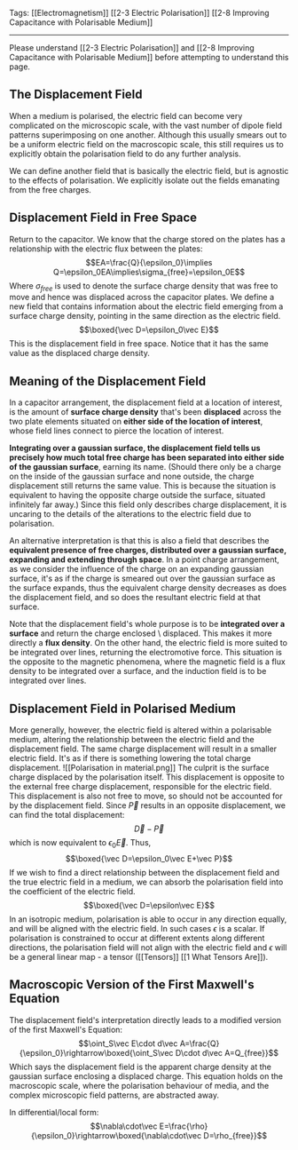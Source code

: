 Tags: [[Electromagnetism]] [[2-3 Electric Polarisation]] [[2-8 Improving Capacitance with Polarisable Medium]]
___
Please understand [[2-3 Electric Polarisation]] and [[2-8 Improving Capacitance with Polarisable Medium]] before attempting to understand this page. 
## The Displacement Field
When a medium is polarised, the electric field can become very complicated on the microscopic scale, with the vast number of dipole field patterns superimposing on one another. Although this usually smears out to be a uniform electric field on the macroscopic scale, this still requires us to explicitly obtain the polarisation field to do any further analysis. 

We can define another field that is basically the electric field, but is agnostic to the effects of polarisation. We explicitly isolate out the fields emanating from the free charges. 

## Displacement Field in Free Space
Return to the capacitor. We know that the charge stored on the plates has a relationship with the electric flux between the plates:
$$EA=\frac{Q}{\epsilon_0}\implies Q=\epsilon_0EA\implies\sigma_{free}=\epsilon_0E$$
Where $\sigma_{free}$ is used to denote the surface charge density that was free to move and hence was displaced across the capacitor plates. We define a new field that contains information about the electric field emerging from a surface charge density, pointing in the same direction as the electric field. 
$$\boxed{\vec D=\epsilon_0\vec E}$$
This is the displacement field in free space. Notice that it has the same value as the displaced charge density. 
## Meaning of the Displacement Field
In a capacitor arrangement, the displacement field at a location of interest, is the amount of **surface charge density** that's been **displaced** across the two plate elements situated on **either side of the location of interest**, whose field lines connect to pierce the location of interest.

**Integrating over a gaussian surface, the displacement field tells us precisely how much total free charge has been separated into either side of the gaussian surface**, earning its name. (Should there only be a charge on the inside of the gaussian surface and none outside, the charge displacement still returns the same value. This is because the situation is equivalent to having the opposite charge outside the surface, situated infinitely far away.) Since this field only describes charge displacement, it is uncaring to the details of the alterations to the electric field due to polarisation. 

An alternative interpretation is that this is also a field that describes the **equivalent presence of free charges, distributed over a gaussian surface, expanding and extending through space**. In a point charge arrangement, as we consider the influence of the charge on an expanding gaussian surface, it's as if the charge is smeared out over the gaussian surface as the surface expands, thus the equivalent charge density decreases as does the displacement field, and so does the resultant electric field at that surface. 

Note that the displacement field's whole purpose is to be **integrated over a surface** and return the charge enclosed \ displaced. This makes it more directly a **flux density**. On the other hand, the electric field is more suited to be integrated over lines, returning the electromotive force. This situation is the opposite to the magnetic phenomena, where the magnetic field is a flux density to be integrated over a surface, and the induction field is to be integrated over lines. 
## Displacement Field in Polarised Medium
More generally, however, the electric field is altered within a polarisable medium, altering the relationship between the electric field and the displacement field. The same charge displacement will result in a smaller electric field. It's as if there is something lowering the total charge displacement. 
![[Polarisation in material.png]]
The culprit is the surface charge displaced by the polarisation itself. This displacement is opposite to the external free charge displacement, responsible for the electric field. This displacement is also not free to move, so should not be accounted for by the displacement field. Since $\vec P$ results in an opposite displacement, we can find the total displacement:
$$\vec D-\vec P$$
which is now equivalent to $\epsilon_0\vec E$. Thus,
$$\boxed{\vec D=\epsilon_0\vec E+\vec P}$$
If we wish to find a direct relationship between the displacement field and the true electric field in a medium, we can absorb the polarisation field into the coefficient of the electric field. 
$$\boxed{\vec D=\epsilon\vec E}$$
In an isotropic medium, polarisation is able to occur in any direction equally, and will be aligned with the electric field. In such cases $\epsilon$ is a scalar. If polarisation is constrained to occur at different extents along different directions, the polarisation field will not align with the electric field and $\epsilon$ will be a general linear map - a tensor ([[Tensors]] [[1 What Tensors Are]]). 
## Macroscopic Version of the First Maxwell's Equation 
The displacement field's interpretation directly leads to a modified version of the first Maxwell's Equation:
$$\oint_S\vec E\cdot d\vec A=\frac{Q}{\epsilon_0}\rightarrow\boxed{\oint_S\vec D\cdot d\vec A=Q_{free}}$$
Which says the displacement field is the apparent charge density at the gaussian surface enclosing a displaced charge. This equation holds on the macroscopic scale, where the polarisation behaviour of media, and the complex microscopic field patterns, are abstracted away. 

In differential/local form:
$$\nabla\cdot\vec E=\frac{\rho}{\epsilon_0}\rightarrow\boxed{\nabla\cdot\vec D=\rho_{free}}$$
